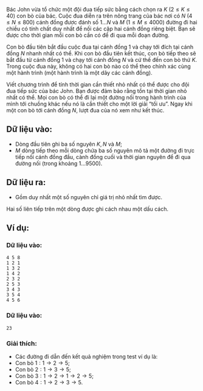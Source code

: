 Bác John vừa tổ chức một đội đua tiếp sức bằng cách chọn ra $K\ (2 ≤ K ≤ 40)$ con bò của bác. Cuộc đua diễn ra trên nông trang của bác nơi có $N\ (4 ≤ N ≤ 800)$ cánh đồng đươc đánh số $1…N$ và $M\ (1 ≤ M ≤ 4000)$ đường đi hai chiều có tính chất duy nhất để nối các cặp hai cánh đồng riêng biệt. Bạn sẽ được cho thời gian mỗi con bò cần có để đi qua mỗi đoạn đường.

Con bò đầu tiên bắt đầu cuộc đua tại cánh đồng $1$ và chạy tới đích tại cánh đồng $N$ nhanh nhất có thể. Khi con bò đầu tiên kết thúc, con bò tiếp theo sẽ bắt đầu từ cánh đồng $1$ và chạy tới cánh đồng $N$ và cứ thế đến con bò thứ $K$. Trong cuộc đua này, không có hai con bò nào có thể theo chính xác cùng một hành trình (một hành trình là một dãy các cánh đồng).

Viết chương trình để tính thời gian cần thiết nhỏ nhất có thể được cho đội đua tiếp sức của bác John. Bạn được đảm bảo rằng tồn tại thời gian nhỏ nhất có thể. Mọi con bò có thể đi lại một đường nối trong hành trình của mình tới chuồng khác nếu nó là cần thiết cho một lời giải  “tối ưu”. Ngay khi một con bò tới cánh đồng $N$, lượt đua của nó xem như kết thúc.

## Dữ liệu vào:
- Dòng đầu tiên ghi ba số nguyên $K, N$ và $M$;
- $M$ dòng tiếp theo mỗi dòng chứa ba số nguyên mô tả một đường đi trực tiếp nối cánh đồng đầu, cành đồng cuối và thời gian nguyên để đi qua đường nối (trong khoảng $1…9500$).

## Dữ liệu ra:
- Gồm duy nhất một số nguyên chỉ giá trị nhỏ nhất tìm được.

Hai số liên tiếp trên một dòng được ghi cách nhau một dấu cách.

## Ví dụ:
### Dữ liệu vào:
```
4 5 8
1 2 1
1 3 2
1 4 2
2 3 2
2 5 3
3 4 3
3 5 4
4 5 6
```

### Dữ liệu vào:
```
23
```

### Giải thích:
- Các đường đi dẫn đến kết quả nghiệm trong test ví dụ là:
- Con bò $1: 1→2→5$;
- Con bò $2: 1→3→5$;
- Con bò $3: 1→2→1→2→5$;
- Con bò $4: 1→2→3→5$.